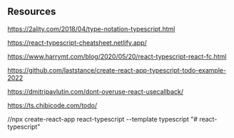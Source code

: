 ## Resources

https://2ality.com/2018/04/type-notation-typescript.html

https://react-typescript-cheatsheet.netlify.app/

https://www.harrymt.com/blog/2020/05/20/react-typescript-react-fc.html

https://github.com/laststance/create-react-app-typescript-todo-example-2022

https://dmitripavlutin.com/dont-overuse-react-usecallback/

https://ts.chibicode.com/todo/


//npx create-react-app react-typescript --template typescript
"# react-typescript" 
